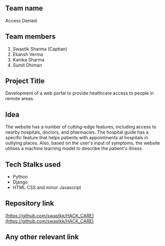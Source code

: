 ## Team name
Access Denied   
## Team members
1. Swastik Sharma (Captian)
2. Ekansh Verma 
3. Kanika Sharma
4. Sumit Dhiman
## Project Title
Development of a web portal to provide healthcare access to people in remote areas.

## Idea
The website has a number of cutting-edge features, including access to nearby hospitals, doctors, and pharmacies. The hospital guide has a specific feature that helps patients with appointments at hospitals in outlying places. Also, based on the user's input of symptoms, the website utilises a machine learning model to describe the patient's illness.

## Tech Stalks used
- Python
- Django
- HTML CSS and minor Javascript

## Repository link
[https://github.com/swastkk/HACK_CARE](https://github.com/swastkk/HACK_CARE)

## Any other relevant link

